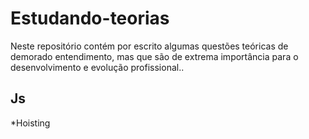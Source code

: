 
# Estudando-teorias
Neste repositório contém por escrito algumas questões teóricas de demorado entendimento, mas que são de extrema importância para o desenvolvimento e evolução profissional..

##  Js
*Hoisting

